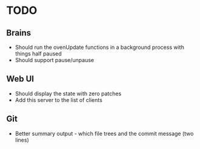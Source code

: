 # TODO

## Brains

* Should run the ovenUpdate functions in a background process with things half paused
* Should support pause/unpause

## Web UI

* Should display the state with zero patches
* Add this server to the list of clients

## Git

* Better summary output - which file trees and the commit message (two lines)
